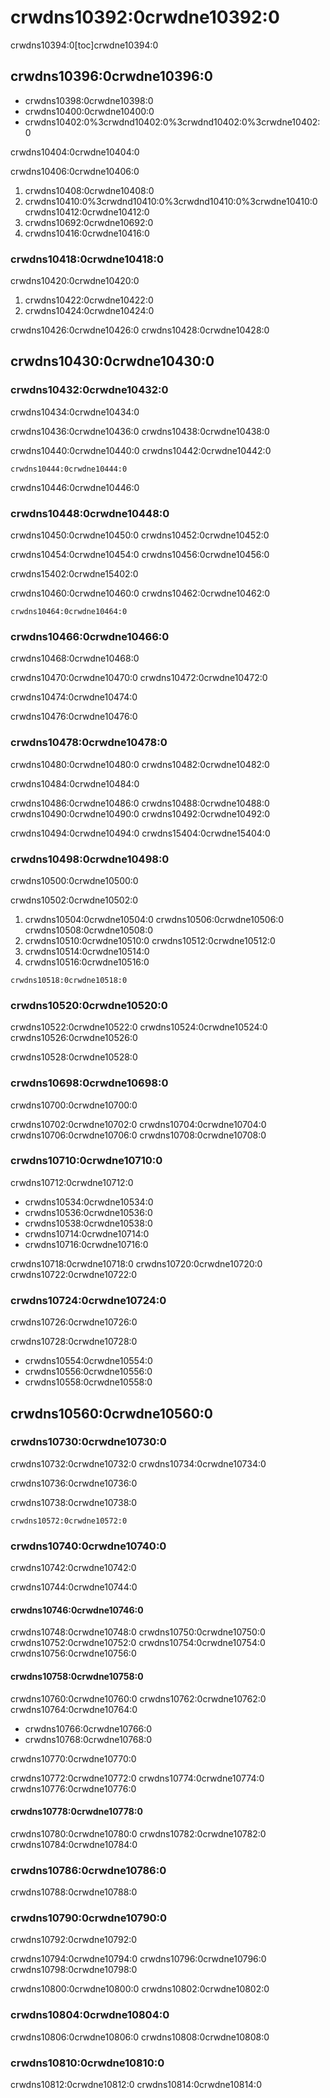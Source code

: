 # crwdns10392:0crwdne10392:0

crwdns10394:0[toc]crwdne10394:0

## crwdns10396:0crwdne10396:0
  - crwdns10398:0crwdne10398:0
  - crwdns10400:0crwdne10400:0
  - crwdns10402:0%3crwdnd10402:0%3crwdnd10402:0%3crwdne10402:0

crwdns10404:0crwdne10404:0

crwdns10406:0crwdne10406:0
1. crwdns10408:0crwdne10408:0
1. crwdns10410:0%3crwdnd10410:0%3crwdnd10410:0%3crwdne10410:0 crwdns10412:0crwdne10412:0
1. crwdns10692:0crwdne10692:0
1. crwdns10416:0crwdne10416:0

### crwdns10418:0crwdne10418:0
crwdns10420:0crwdne10420:0

1. crwdns10422:0crwdne10422:0
1. crwdns10424:0crwdne10424:0

crwdns10426:0crwdne10426:0 crwdns10428:0crwdne10428:0


## crwdns10430:0crwdne10430:0

### crwdns10432:0crwdne10432:0
crwdns10434:0crwdne10434:0

crwdns10436:0crwdne10436:0 crwdns10438:0crwdne10438:0

crwdns10440:0crwdne10440:0 crwdns10442:0crwdne10442:0
```
crwdns10444:0crwdne10444:0
```

crwdns10446:0crwdne10446:0

### crwdns10448:0crwdne10448:0
crwdns10450:0crwdne10450:0 crwdns10452:0crwdne10452:0

crwdns10454:0crwdne10454:0 crwdns10456:0crwdne10456:0

crwdns15402:0crwdne15402:0

crwdns10460:0crwdne10460:0 crwdns10462:0crwdne10462:0
```
crwdns10464:0crwdne10464:0
```

### crwdns10466:0crwdne10466:0
crwdns10468:0crwdne10468:0

crwdns10470:0crwdne10470:0 crwdns10472:0crwdne10472:0

crwdns10474:0crwdne10474:0

crwdns10476:0crwdne10476:0

### crwdns10478:0crwdne10478:0
crwdns10480:0crwdne10480:0 crwdns10482:0crwdne10482:0

crwdns10484:0crwdne10484:0

crwdns10486:0crwdne10486:0 crwdns10488:0crwdne10488:0 crwdns10490:0crwdne10490:0 crwdns10492:0crwdne10492:0

crwdns10494:0crwdne10494:0 crwdns15404:0crwdne15404:0

### crwdns10498:0crwdne10498:0
crwdns10500:0crwdne10500:0

crwdns10502:0crwdne10502:0
1. crwdns10504:0crwdne10504:0 crwdns10506:0crwdne10506:0 crwdns10508:0crwdne10508:0
1. crwdns10510:0crwdne10510:0 crwdns10512:0crwdne10512:0
1. crwdns10514:0crwdne10514:0
1. crwdns10516:0crwdne10516:0
```
crwdns10518:0crwdne10518:0
```

### crwdns10520:0crwdne10520:0
crwdns10522:0crwdne10522:0 crwdns10524:0crwdne10524:0 crwdns10526:0crwdne10526:0

crwdns10528:0crwdne10528:0

### crwdns10698:0crwdne10698:0
crwdns10700:0crwdne10700:0

crwdns10702:0crwdne10702:0 crwdns10704:0crwdne10704:0 crwdns10706:0crwdne10706:0 crwdns10708:0crwdne10708:0

### crwdns10710:0crwdne10710:0
crwdns10712:0crwdne10712:0
  - crwdns10534:0crwdne10534:0
  - crwdns10536:0crwdne10536:0
  - crwdns10538:0crwdne10538:0
  - crwdns10714:0crwdne10714:0
  - crwdns10716:0crwdne10716:0

crwdns10718:0crwdne10718:0 crwdns10720:0crwdne10720:0 crwdns10722:0crwdne10722:0

### crwdns10724:0crwdne10724:0
crwdns10726:0crwdne10726:0

crwdns10728:0crwdne10728:0
  - crwdns10554:0crwdne10554:0
  - crwdns10556:0crwdne10556:0
  - crwdns10558:0crwdne10558:0

## crwdns10560:0crwdne10560:0
### crwdns10730:0crwdne10730:0
crwdns10732:0crwdne10732:0 crwdns10734:0crwdne10734:0

crwdns10736:0crwdne10736:0

crwdns10738:0crwdne10738:0
```
crwdns10572:0crwdne10572:0
```

### crwdns10740:0crwdne10740:0
crwdns10742:0crwdne10742:0

crwdns10744:0crwdne10744:0

#### crwdns10746:0crwdne10746:0
crwdns10748:0crwdne10748:0 crwdns10750:0crwdne10750:0 crwdns10752:0crwdne10752:0 crwdns10754:0crwdne10754:0 crwdns10756:0crwdne10756:0

#### crwdns10758:0crwdne10758:0
crwdns10760:0crwdne10760:0 crwdns10762:0crwdne10762:0 crwdns10764:0crwdne10764:0
  - crwdns10766:0crwdne10766:0
  - crwdns10768:0crwdne10768:0

crwdns10770:0crwdne10770:0

crwdns10772:0crwdne10772:0 crwdns10774:0crwdne10774:0 crwdns10776:0crwdne10776:0

#### crwdns10778:0crwdne10778:0
crwdns10780:0crwdne10780:0 crwdns10782:0crwdne10782:0 crwdns10784:0crwdne10784:0


### crwdns10786:0crwdne10786:0
crwdns10788:0crwdne10788:0

### crwdns10790:0crwdne10790:0
crwdns10792:0crwdne10792:0

crwdns10794:0crwdne10794:0 crwdns10796:0crwdne10796:0 crwdns10798:0crwdne10798:0

crwdns10800:0crwdne10800:0 crwdns10802:0crwdne10802:0

### crwdns10804:0crwdne10804:0
crwdns10806:0crwdne10806:0 crwdns10808:0crwdne10808:0

### crwdns10810:0crwdne10810:0
crwdns10812:0crwdne10812:0 crwdns10814:0crwdne10814:0
